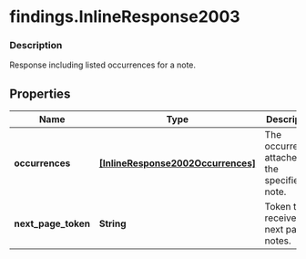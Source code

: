 # findings.InlineResponse2003

### Description

Response including listed occurrences for a note.

## Properties
Name | Type | Description | Notes
------------ | ------------- | ------------- | -------------
**occurrences** | [**[InlineResponse2002Occurrences]**](InlineResponse2002Occurrences.md) | The occurrences attached to the specified note. | [optional] 
**next_page_token** | **String** | Token to receive the next page of notes. | [optional] 

